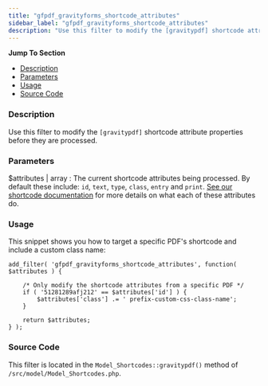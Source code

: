 ```yaml
---
title: "gfpdf_gravityforms_shortcode_attributes"
sidebar_label: "gfpdf_gravityforms_shortcode_attributes"
description: "Use this filter to modify the [gravitypdf] shortcode attribute properties before they are processed."
---
```


**Jump To Section**

* [Description](#description)
* [Parameters](#parameters)
* [Usage](#usage)
* [Source Code](#source-code)

### Description

Use this filter to modify the `[gravitypdf]` shortcode attribute properties before they are processed.

### Parameters

$attributes | array
:    The current shortcode attributes being processed. By default these include: `id`, `text`, `type`, `class`, `entry` and `print`. [See our shortcode documentation](user-shortcodes.md#shortcode-attributes) for more details on what each of these attributes do.

### Usage

This snippet shows you how to target a specific PDF's shortcode and include a custom class name:

```
add_filter( 'gfpdf_gravityforms_shortcode_attributes', function( $attributes ) {

	/* Only modify the shortcode attributes from a specific PDF */
	if ( '51281289afj212' == $attributes['id'] ) {
		$attributes['class'] .= ' prefix-custom-css-class-name';
	}

	return $attributes;
} );
```

### Source Code

This filter is located in the `Model_Shortcodes::gravitypdf()` method of `/src/model/Model_Shortcodes.php`.